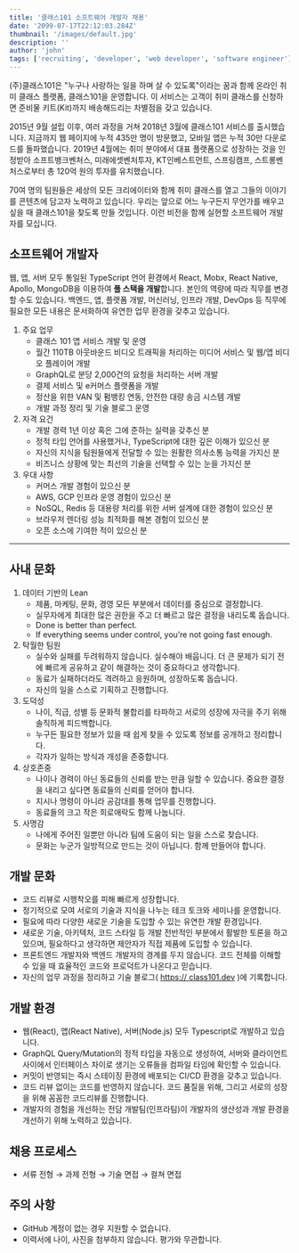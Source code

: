 ```yaml
---
title: '클래스101 소프트웨어 개발자 채용'
date: '2099-07-17T22:12:03.284Z'
thumbnail: '/images/default.jpg'
description: ''
author: 'john'
tags: ['recruiting', 'developer', 'web developer', 'software engineer']
---
```


(주)클래스101은 "누구나 사랑하는 일을 하며 살 수 있도록"이라는 꿈과 함께 온라인 취미 클래스 플랫폼, 클래스101을 운영합니다. 이 서비스는 고객이 취미 클래스를 신청하면 준비물 키트(Kit)까지 배송해드리는 차별점을 갖고 있습니다.

2015년 9월 설립 이후, 여러 과정을 거쳐 2018년 3월에 클래스101 서비스를 출시했습니다. 지금까지 웹 페이지에 누적 435만 명이 방문했고, 모바일 앱은 누적 30만 다운로드를 돌파했습니다. 2019년 4월에는 취미 분야에서 대표 플랫폼으로 성장하는 것을 인정받아 소프트뱅크벤처스, 미래에셋벤처투자, KT인베스트먼트, 스프링캠프, 스트롱벤처스로부터 총 120억 원의 투자를 유치했습니다.

70여 명의 팀원들은 세상의 모든 크리에이터와 함께 취미 클래스를 열고 그들의 이야기를 콘텐츠에 담고자 노력하고 있습니다. 우리는 앞으로 어느 누구든지 무언가를 배우고 싶을 때 클래스101을 찾도록 만들 것입니다. 이런 비전을 함께 실현할 소프트웨어 개발자를 모십니다.

## 소프트웨어 개발자

웹, 앱, 서버 모두 통일된 TypeScript 언어 환경에서 React, Mobx, React Native, Apollo, MongoDB을 이용하여 **풀 스택을 개발**합니다. 본인의 역량에 따라 직무를 변경할 수도 있습니다. 백엔드, 앱, 플랫폼 개발, 머신러닝, 인프라 개발, DevOps 등 직무에 필요한 모든 내용은 문서화하여 유연한 업무 환경을 갖추고 있습니다.

1. 주요 업무
   - 클래스 101 앱 서비스 개발 및 운영
   - 월간 110TB 아웃바운드 비디오 트래픽을 처리하는 미디어 서비스 및 웹/앱 비디오 플레이어 개발
   - GraphQL로 분당 2,000건의 요청을 처리하는 서버 개발
   - 결제 서비스 및 e커머스 플랫폼을 개발
   - 정산을 위한 VAN 및 펌뱅킹 연동, 안전한 대량 송금 시스템 개발
   - 개발 과정 정리 및 기술 블로그 운영
2. 자격 요건
   - 개발 경력 1년 이상 혹은 그에 준하는 실력을 갖추신 분
   - 정적 타입 언어를 사용했거나, TypeScript에 대한 깊은 이해가 있으신 분
   - 자신의 지식을 팀원들에게 전달할 수 있는 원활한 의사소통 능력을 가지신 분
   - 비즈니스 상황에 맞는 최선의 기술을 선택할 수 있는 눈을 가지신 분
3. 우대 사항
   - 커머스 개발 경험이 있으신 분
   - AWS, GCP 인프라 운영 경험이 있으신 분
   - NoSQL, Redis 등 대용량 처리를 위한 서버 설계에 대한 경험이 있으신 분
   - 브라우저 렌더링 성능 최적화를 해본 경험이 있으신 분
   - 오픈 소스에 기여한 적이 있으신 분

---

## 사내 문화

1. 데이터 기반의 Lean
   - 제품, 마케팅, 문화, 경영 모든 부분에서 데이터를 중심으로 결정합니다.
   - 실무자에게 최대한 많은 권한을 주고 더 빠르고 많은 결정을 내리도록 돕습니다.
   - Done is better than perfect.
   - If everything seems under control, you’re not going fast enough.
2. 탁월한 팀원
   - 실수와 실패를 두려워하지 않습니다. 실수해야 배웁니다. 더 큰 문제가 되기 전에 빠르게 공유하고 같이 해결하는 것이 중요하다고 생각합니다.
   - 동료가 실패하더라도 격려하고 응원하며, 성장하도록 돕습니다.
   - 자신의 일을 스스로 기획하고 진행합니다.
3. 도덕성
   - 나이, 직급, 성별 등 문화적 불합리를 타파하고 서로의 성장에 자극을 주기 위해 솔직하게 피드백합니다.
   - 누구든 필요한 정보가 있을 때 쉽게 찾을 수 있도록 정보를 공개하고 정리합니다.
   - 각자가 일하는 방식과 개성을 존중합니다.
4. 상호존중
   - 나이나 경력이 아닌 동료들의 신뢰를 받는 만큼 일할 수 있습니다. 중요한 결정을 내리고 싶다면 동료들의 신뢰를 얻어야 합니다.
   - 지시나 명령이 아니라 공감대를 통해 업무를 진행합니다.
   - 동료들의 크고 작은 희로애락도 함께 나눕니다.
5. 사명감
   - 나에게 주어진 일뿐만 아니라 팀에 도움이 되는 일을 스스로 찾습니다.
   - 문화는 누군가 일방적으로 만드는 것이 아닙니다. 함께 만들어야 합니다.

## 개발 문화

- 코드 리뷰로 시행착오를 피해 빠르게 성장합니다.
- 정기적으로 모여 서로의 기술과 지식을 나누는 테크 토크와 세미나를 운영합니다.
- 필요에 따라 다양한 새로운 기술을 도입할 수 있는 유연한 개발 환경입니다.
- 새로운 기술, 아키텍처, 코드 스타일 등 개발 전반적인 부분에서 활발한 토론을 하고 있으며, 필요하다고 생각하면 제안자가 직접 제품에 도입할 수 있습니다.
- 프론트엔드 개발자와 백엔드 개발자의 경계를 두지 않습니다. 코드 전체를 이해할 수 있을 때 효율적인 코드와 프로덕트가 나온다고 믿습니다.
- 자신의 업무 과정을 정리하고 기술 블로그( [https:// class101.dev](https://class101.dev/) )에 기록합니다.

## 개발 환경

- 웹(React), 앱(React Native), 서버(Node.js) 모두 Typescript로 개발하고 있습니다.
- GraphQL Query/Mutation의 정적 타입을 자동으로 생성하여, 서버와 클라이언트 사이에서 인터페이스 차이로 생기는 오류들을 컴파일 타임에 확인할 수 있습니다.
- 커밋이 반영되는 즉시 스테이징 환경에 배포되는 CI/CD 환경을 갖추고 있습니다.
- 코드 리뷰 없이는 코드를 반영하지 않습니다. 코드 품질을 위해, 그리고 서로의 성장을 위해 꼼꼼한 코드리뷰를 진행합니다.
- 개발자의 경험을 개선하는 전담 개발팀(인프라팀)이 개발자의 생산성과 개발 환경을 개선하기 위해 노력하고 있습니다.

## 채용 프로세스

- 서류 전형 → 과제 전형 → 기술 면접 → 컬쳐 면접

## 주의 사항

- GitHub 계정이 없는 경우 지원할 수 없습니다.
- 이력서에 나이, 사진을 첨부하지 않습니다. 평가와 무관합니다.
